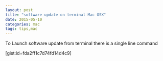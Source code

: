 ```yaml
---
layout: post
title: "software update on terminal Mac OSX"
date: 2015-05-10
categories: mac
tags: tips,mac
---
```



To Launch software update from terminal there is a single line command

[gist:id=fda2ff1c7d74fd14d4c9]

